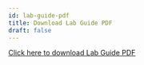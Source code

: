 ```yaml
---
id: lab-guide-pdf
title: Download Lab Guide PDF
draft: false
---
```


[Click here to download Lab Guide PDF](./downloads/telework-lab.pdf)